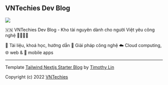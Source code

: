 ## VNTechies Dev Blog

<a href="https://webuild.community">
	<img src="https://raw.githubusercontent.com/webuild-community/badge/master/svg/made.svg" />
</a>

🇻🇳 VNTechies Dev Blog - Kho tài nguyên dành cho người Việt yêu công nghệ 👨‍💻👩‍💻

📝 Tài liệu, khoá học, hướng dẫn
🚀 Giải pháp công nghệ
☁️ Cloud computing, 🌐 web & 📱 mobile apps

---

Template [Tailwind Nextjs Starter Blog](https://github.com/timlrx/tailwind-nextjs-starter-blog/) by [Timothy Lin](https://www.timlrx.com)

Copyright (c) 2022 [VNTechies](https://dev.vntechies.com/)
